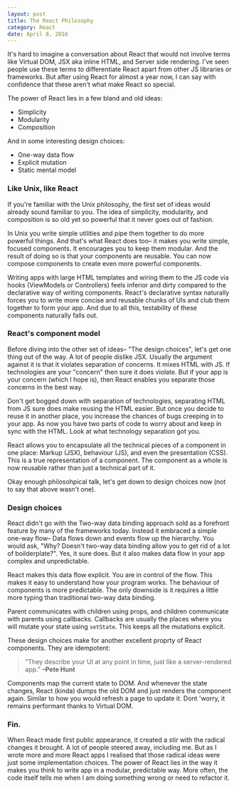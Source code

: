 ```yaml
---
layout: post
title: The React Philosophy
category: React
date: April 8, 2016
---
```


It's hard to imagine a conversation about React that would not involve terms like Virtual DOM, JSX aka inline HTML, and Server side rendering. I've seen people use these terms to differentiate React apart from other JS libraries or frameworks. But after using React for almost a year now, I can say with confidence that these aren't what make React so special.

The power of React lies in a few bland and old ideas:

- Simplicity
- Modularity
- Composition

And in some interesting design choices:

- One-way data flow
- Explicit mutation
- Static mental model

### Like Unix, like React

If you're familiar with the Unix philosophy, the first set of ideas would already sound familiar to you. The idea of simplicity, modularity, and composition is so old yet so powerful that it never goes out of fashion.

In Unix you write simple utilities and pipe them together to do more powerful things. And that's what React does too– it makes you write simple, focused components. It encourages you to keep them modular. And the result of doing so is that your components are reusable. You can now compose components to create even more powerful components.

Writing apps with large HTML templates and wiring them to the JS code via hooks (ViewModels or Controllers) feels inferior and dirty compared to the declarative way of writing components. React's declarative syntax naturally forces you to write more concise and reusable chunks of UIs and club them together to form your app. And due to all this, testability of these components naturally falls out.

### React's component model

Before diving into the other set of ideas– "The design choices", let's get one thing out of the way. A lot of people dislike JSX. Usually the argument against it is that it violates separation of concerns. It mixes HTML with JS. If technologies are your "concern" then sure it does violate. But if your app is your concern (which I hope is), then React enables you separate those concerns in the best way.

Don't get bogged down with separation of technologies, separating HTML from JS sure does make reusing the HTML easier. But once you decide to reuse it in another place, you increase the chances of bugs creeping in to your app. As now you have two parts of code to worry about and keep in sync with the HTML. Look at what technology separation got you.

React allows you to encapsulate all the technical pieces of a component in one place: Markup (JSX), behaviour (JS), and even the presentation (CSS). This is a true representation of a component. The component as a whole is now reusable rather than just a technical part of it.

Okay enough philosohpical talk, let's get down to design choices now (not to say that above wasn't one).

### Design choices

React didn't go with the Two-way data binding approach sold as a forefront feature by many of the frameworks today. Instead it embraced a simple one-way flow– Data flows down and events flow up the hierarchy. You would ask, "Why? Doesn't two-way data binding allow you to get rid of a lot of boilderplate?". Yes, it sure does. But it also makes data flow in your app complex and unpredictable.

React makes this data flow explicit. You are in control of the flow. This makes it easy to understand how your program works. The behaviour of components is more predictable. The only downside is it requires a little more typing than traditional two-way data binding.

Parent communicates with children using props, and children communicate with parents using callbacks. Callbacks are usually the places where you will mutate your state using `setState`. This keeps all the mutations explicit.

These design choices make for another excellent proprty of React components. They are idempotent:

> "They describe your UI at any point in time, just like a server-rendered app." **–Pete Hunt**

Components map the current state to DOM. And whenever the state changes, React (kinda) dumps the old DOM and just renders the component again. Similar to how you would refresh a page to update it. Dont 'worry, it remains performant thanks to Virtual DOM.

### Fin.

When React made first public appearance, it created a stir with the radical changes it brought. A lot of people steered away, including me. But as I wrote more and more React apps I realised that those radical ideas were just some implementation choices. The power of React lies in the way it makes you think to write app in a modular, predictable way. More often, the code itself tells me when I am doing something wrong or need to refactor it.
